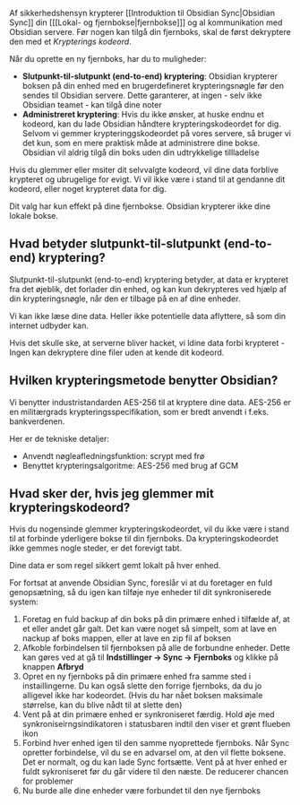Af sikkerhedshensyn krypterer [[Introduktion til Obsidian Sync|Obsidian Sync]] din [[[Lokal- og fjernbokse|fjernbokse]]] og al kommunikation med Obsidian servere. Før nogen kan tilgå din fjernboks, skal de først dekryptere den med et _Krypterings kodeord_.

Når du oprette en ny fjernboks, har du to muligheder:

- **Slutpunkt-til-slutpunkt (end-to-end) kryptering**: Obsidian krypterer boksen på din enhed med en brugerdefineret krypteringsnøgle før den sendes til Obsidian servere. Dette garanterer, at ingen - selv ikke Obsidian teamet - kan tilgå dine noter
- **Administreret kryptering**: Hvis du ikke ønsker, at huske endnu et kodeord, kan du lade Obsidian håndtere krypteringskodeordet for dig. Selvom vi gemmer krypteringgskodeordet på vores servere, så bruger vi det kun, som en mere praktisk måde at administrere dine bokse. Obsidian vil aldrig tilgå din boks uden din udtrykkelige tillladelse

Hvis du glemmer eller msiter dit selvvalgte kodeord, vil dine data forblive krypteret og ubrugelige for evigt. Vi vil ikke være i stand til at gendanne dit kodeord, eller noget krypteret data for dig.

Dit valg har kun effekt på dine fjernbokse. Obsidian krypterer ikke dine lokale bokse.

## Hvad betyder slutpunkt-til-slutpunkt (end-to-end) kryptering?

Slutpunkt-til-slutpunkt (end-to-end) kryptering betyder, at data er krypteret fra det øjeblik, det forlader din enhed, og kan kun dekrypteres ved hjælp af din krypteringsnøgle, når den er tilbage på en af dine enheder.

Vi kan ikke læse dine data. Heller ikke potentielle data aflyttere, så som din internet udbyder kan.

Hvis det skulle ske, at serverne bliver hacket, vi ldine data forbi krypteret - Ingen kan dekryptere dine filer uden at kende dit kodeord.

## Hvilken krypteringsmetode benytter Obsidian?

Vi benytter industristandarden AES-256 til at kryptere dine data. AES-256 er en militærgrads krypteringsspecifikation, som er bredt anvendt i f.eks. bankverdenen.

Her er de tekniske detaljer:

- Anvendt nøgleafledningsfunktion: scrypt med frø
- Benyttet krypteringsalgoritme: AES-256 med brug af GCM

## Hvad sker der, hvis jeg glemmer mit krypteringskodeord?

Hvis du nogensinde glemmer krypteringskodeordet, vil du ikke være i stand til at forbinde yderligere bokse til din fjernboks. Da krypteringskodeordet ikke gemmes nogle steder, er det forevigt tabt.

Dine data er som regel sikkert gemt lokalt på hver enhed.

For fortsat at anvende Obsidian Sync, foreslår vi at du foretager en fuld genopsætning, så du igen kan tilføje nye enheder til dit synkroniserede system:

1. Foretag en fuld backup af din boks på din primære enhed i tilfælde af, at et eller andet går galt. Det kan være noget så simpelt, som at lave en nackup af boks mappen, eller at lave en zip fil af boksen
2. Afkoble forbindelsen til fjernboksen på alle de forbundne enheder. Dette kan gøres ved at gå til **Indstillinger -> Sync -> Fjernboks** og klikke på knappen **Afbryd**
3. Opret en ny fjernboks på din primære enhed fra samme sted i instaillingerne. Du kan også slette den forrige fjernboks, da du jo alligevel ikke har kodeordet. (Hvis du har nået boksen maksimale størrelse, kan du blive nådt til at slette den)
4. Vent på at din primære enhed er synkroniseret færdig. Hold øje med synkroniseirngsindikatoren i statusbaren indtil den viser et grønt flueben ikon
5. Forbind hver enhed igen til den samme nyoprettede fjernboks. Når Sync opretter forbindelse, vil du se en advarsel om, at den vil flette boksene. Det er normalt, og du kan lade Sync fortsætte. Vent på at hver enhed er fuldt sykroniseret før du går videre til den næste. De reducerer chancen for problemer
6. Nu burde alle dine enheder være forbundet til den nye fjernboks
